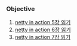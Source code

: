 ### Objective

1. [netty in action 5장 읽기](./netty-in-action.md#Chapter-5)
2. [netty in action 6장 읽기](./netty-in-action.md#Chapter-6)
3. [netty in action 7장 읽기](./netty-in-action.md#Chapter-7)